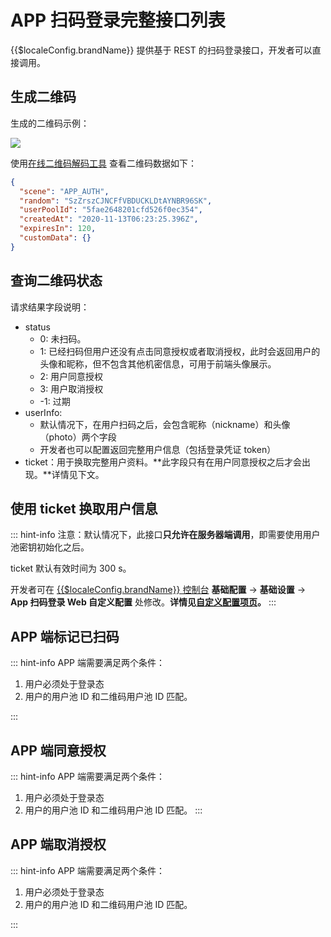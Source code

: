 # APP 扫码登录完整接口列表

{{$localeConfig.brandName}} 提供基于 REST 的扫码登录接口，开发者可以直接调用。

## 生成二维码

<ApiMethodSpec method="post" host="https://core.authing.cn" path="/api/v2/qrcode/gene" description="该接口会返回二维码 ID （random） 和二维码链接。">
<template slot="headers">
<ApiMethodParam name="x-authing-userpool-id" type="string" required description="用户池 ID" />
</template>
<template slot="bodyParams">
<ApiMethodParam name="customeData" type="string" description="自定义数据字段，会写入二维码的原始数据中。" />
<ApiMethodParam name="scene" type="string" required description="场景值。为常量值，填 APP_AUTH。" />
</template>
<template slot="response">
<ApiMethodResponse>
<template slot="description">

字段释义：

- random: 二维码唯一标志，查询二维码状态、用户确认授权接口会用到。
- url: 二维码图片地址。
- expiresIn: 二维码有效时间。

</template>

```json
{
  "code": 200,
  "data": {
    "random": "SzZrszCJNCFfVBDUCKLDtAYNBR96SK",
    "expiresIn": 120,
    "url": "https://files.authing.co/user-contentsqrcode/5fae2648201cfd526f0ec354/SzZrszCJNCFfVBDUCKLDtAYNBR96SK.png"
  }
}
```

</ApiMethodResponse>
</template>
</ApiMethodSpec>

生成的二维码示例：

![](https://files.authing.co/user-contentsqrcode/5fae2648201cfd526f0ec354/SzZrszCJNCFfVBDUCKLDtAYNBR96SK.png)

使用[在线二维码解码工具](https://cli.im/deqr) 查看二维码数据如下：

```json
{
  "scene": "APP_AUTH",
  "random": "SzZrszCJNCFfVBDUCKLDtAYNBR96SK",
  "userPoolId": "5fae2648201cfd526f0ec354",
  "createdAt": "2020-11-13T06:23:25.396Z",
  "expiresIn": 120,
  "customData": {}
}
```

## 查询二维码状态

<ApiMethodSpec method="get" host="https://core.authing.cn" path="/api/v2/qrcode/check">
<template slot="queryParams">
<ApiMethodParam name="random" type="string" required description="二维码 ID。" />
</template>
<template slot="response">
<ApiMethodResponse>

```json
{
  "code": 200,
  "message": "查询二维码状态成功！",
  "data": {
    "random": "SzZrszCJNCFfVBDUCKLDtAYNBR96SK",
    "userInfo": {},
    "status": 0,
    "ticket": null,
    "scannedUserId": null
  }
}
```

</ApiMethodResponse>
</template>
</ApiMethodSpec>

请求结果字段说明：

- status
  - 0: 未扫码。
  - 1: 已经扫码但用户还没有点击同意授权或者取消授权，此时会返回用户的头像和昵称，但不包含其他机密信息，可用于前端头像展示。
  - 2: 用户同意授权
  - 3: 用户取消授权
  - -1: 过期
- userInfo:
  - 默认情况下，在用户扫码之后，会包含昵称（nickname）和头像（photo）两个字段
  - 开发者也可以配置返回完整用户信息（包括登录凭证 token）
- ticket：用于换取完整用户资料。**此字段只有在用户同意授权之后才会出现。**详情见下文。

## 使用 ticket 换取用户信息

<ApiMethodSpec method="post" host="https://core.authing.cn" path="/api/v2/qrcode/userinfo">
<template slot="bodyParams">
<ApiMethodParam name="ticket" type="string" required description="查询二维码状态接口返回的 ticket" />
</template>
<template slot="response">
<ApiMethodResponse>

```json
{
  "code": 200,
  "message": "换取用户信息成功",
  "data": {
    "id": "5e05bbf2d51b3761d5c71070",
    "email": "983132@qq.com",
    "emailVerified": false,
    "oauth": "",
    "username": "983132@qq.com",
    "nickname": "",
    "company": "",
    "photo": "https://usercontents.authing.co/authing-avatar.png",
    "token": "eyJhbGciOiJIUzI1NiIsInR5cCI6IkpXVCJ9.eyJkYXRhIjp7ImVtYWlsIjoiOTgzMTMyQHFxLmNvbSIsImlxxxxxxxxx",
    "phone": "",
    "tokenExpiredAt": "2020-01-11T08:08:18.000Z",
    "loginsCount": 1,
    "lastIp": "::1",
    "signedUp": "2019-12-27T08:08:18.115Z",
    "blocked": false,
    "isDeleted": false
  }
}
```

</ApiMethodResponse>
</template>
</ApiMethodSpec>

::: hint-info
注意：默认情况下，此接口**只允许在服务器端调用**，即需要使用用户池密钥初始化之后。

ticket 默认有效时间为 300 s。

开发者可在 [{{$localeConfig.brandName}} 控制台](https://console.authing.cn/console/userpool) **基础配置** -&gt; **基础设置** -&gt; **App 扫码登录 Web 自定义配置** 处修改。**详情见[自定义配置项页](./customize-settings.md)。**
:::

## APP 端标记已扫码

<ApiMethodSpec method="post" host="https://core.authing.cn" path="/api/v2/qrcode/scanned" description="APP 端标记已扫码，标记扫码之后 Web 端将可以获取到当前用户的昵称和头像。">
<template slot="headers">
<ApiMethodParam name="x-authing-userpool-id" type="string" required description="用户池 ID" />
<ApiMethodParam name="Authorization" type="string" required description="用户登录凭证。" />
</template>
<template slot="bodyParams">
<ApiMethodParam name="random" type="string" required description="二维码 ID。" />
</template>
<template slot="response">
<ApiMethodResponse>

```js
{
    code: 200,
    message: "二维码扫描确认成功",
    data: {
        random: "", // 原样返回
        status: 0,
        description: "xxxx",
    }
}
```

</ApiMethodResponse>
</template>
</ApiMethodSpec>

::: hint-info
APP 端需要满足两个条件：

1. 用户必须处于登录态
2. 用户的用户池 ID 和二维码用户池 ID 匹配。

:::

## APP 端同意授权

<ApiMethodSpec method="post" host="https://core.authing.cn" path="/api/v2/qrcode/confirm" description="APP 端同意授权，调用此接口前需要先调用 scanned 接口。">
<template slot="headers">
<ApiMethodParam name="x-authing-userpool-id" type="string" required description="用户池 ID" />
<ApiMethodParam name="Authorization" type="string" required description="用户登录凭证。" />
</template>
<template slot="bodyParams">
<ApiMethodParam name="random" type="string" required description="二维码 ID" />
</template>
<template slot="response">
<ApiMethodResponse>

```js
{
    code: 200,
    message: "授权登录成功",
    data: {
        random: "", // 原样返回
        status: 1,
        description: "xxxx",
    }
}
```

</ApiMethodResponse>
</template>
</ApiMethodSpec>

::: hint-info
APP 端需要满足两个条件：

1. 用户必须处于登录态
2. 用户的用户池 ID 和二维码用户池 ID 匹配。
   :::

## APP 端取消授权

<ApiMethodSpec method="post" host="https://core.authing.cn" path="/api/v2/qrcode/cancel" description="APP 端取消授权，调用此接口前需要先调用 scanned 接口。">
<template slot="headers">
<ApiMethodParam name="x-authing-userpool-id" type="string" required description="用户池 ID" />
<ApiMethodParam name="Authorization" type="string" required description="用户登录凭证。" />
</template>
<template slot="bodyParams">
<ApiMethodParam name="random" type="string" required description="二维码 ID" />
</template>
<template slot="response">
<ApiMethodResponse>

```js
{
    code: 200,
    message: "取消授权成功",
    data: {
        random: "", // 原样返回
        status: -1,
        description: "xxxx",
    }
}
```

</ApiMethodResponse>
</template>
</ApiMethodSpec>

::: hint-info
APP 端需要满足两个条件：

1. 用户必须处于登录态
2. 用户的用户池 ID 和二维码用户池 ID 匹配。

:::
